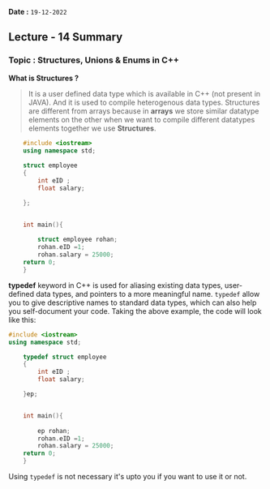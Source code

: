 **Date :** `19-12-2022`
## Lecture - 14 Summary
### Topic : Structures, Unions & Enums in C++

**What is Structures ?**
>It is a user defined data type which is available in C++ (not present in JAVA).
>And it is used to compile heterogenous data types. Structures are different from arrays because in **arrays** we store similar datatype elements on the other when we want to compile different datatypes elements together we use **Structures**.


```c++
    #include <iostream>
    using namespace std;
    
    struct employee
    {
        int eID ;
        float salary;

    };


    int main(){
        
        struct employee rohan;
        rohan.eID =1;
        rohan.salary = 25000;
    return 0;
    }
```




**typedef** 
keyword in C++ is used for aliasing existing data types, user-defined data types, and pointers to a more meaningful name. `typedef` allow you to give descriptive names to standard data types, which can also help you self-document your code.
Taking the above example, the code will look like this:<br>
```c++
#include <iostream>
using namespace std;

    typedef struct employee
    {
        int eID ;
        float salary;

    }ep;


    int main(){
        
        ep rohan;
        rohan.eID =1;
        rohan.salary = 25000;
    return 0;
    }
``` 
Using `typedef` is not necessary it's upto you if you want to use it or not.
